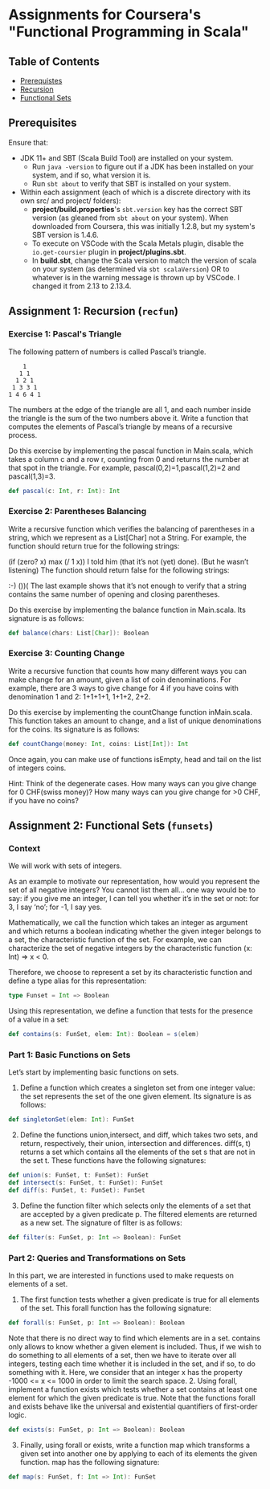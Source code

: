# Assignments for Coursera's "Functional Programming in Scala"

## Table of Contents
* [Prerequistes](#prereqs)
* [Recursion](#recfun)
* [Functional Sets](#funsets)

<a name="prereqs"></a>
## Prerequisites
Ensure that:
* JDK 11+ and SBT (Scala Build Tool) are installed on your system.
    * Run `java -version` to figure out if a JDK has been installed on your system, and if so, what version it is.
    * Run `sbt about` to verify that SBT is installed on your system.
* Within each assignment (each of which is a discrete directory with its own src/ and project/ folders):
    * **project/build.properties**'s `sbt.version` key has the correct SBT version (as gleaned from `sbt about` on your system). When downloaded from Coursera, this was initially 1.2.8, but my system's SBT version is 1.4.6.
    * To execute on VSCode with the Scala Metals plugin, disable the `io.get-coursier` plugin in **project/plugins.sbt**.
    * In **build.sbt**, change the Scala version to match the version of scala on your system (as determined via `sbt scalaVersion`) OR to whatever is in the warning message is thrown up by VSCode. I changed it from 2.13 to 2.13.4.

<a name="recfun"></a>
## Assignment 1: Recursion (`recfun`)

### Exercise 1: Pascal's Triangle
The following pattern of numbers is called Pascal’s triangle.
```
    1
   1 1
  1 2 1
 1 3 3 1
1 4 6 4 1
```
The numbers at the edge of the triangle are all 1, and each number inside the triangle is the sum of the two numbers above it. Write a function that computes the elements of Pascal’s triangle by means of a recursive process.

Do this exercise by implementing the pascal function in Main.scala, which takes a column c and a row r, counting from 0 and returns the number at that spot in the triangle. For example, pascal(0,2)=1,pascal(1,2)=2 and pascal(1,3)=3.

```scala
def pascal(c: Int, r: Int): Int
```

### Exercise 2: Parentheses Balancing
Write a recursive function which verifies the balancing of parentheses in a string, which we represent as a List[Char] not a String. For example, the function should return true for the following strings:

(if (zero? x) max (/ 1 x))
I told him (that it’s not (yet) done). (But he wasn’t listening)
The function should return false for the following strings:

:-)
())(
The last example shows that it’s not enough to verify that a string contains the same number of opening and closing parentheses.

Do this exercise by implementing the balance function in Main.scala. Its signature is as follows:
```scala
def balance(chars: List[Char]): Boolean
```

### Exercise 3: Counting Change
Write a recursive function that counts how many different ways you can make change for an amount, given a list of coin denominations. For example, there are 3 ways to give change for 4 if you have coins with denomination 1 and 2: 1+1+1+1, 1+1+2, 2+2.

Do this exercise by implementing the countChange function inMain.scala. This function takes an amount to change, and a list of unique denominations for the coins. Its signature is as follows:
```scala
def countChange(money: Int, coins: List[Int]): Int
```

Once again, you can make use of functions isEmpty, head and tail on the list of integers coins.

Hint: Think of the degenerate cases. How many ways can you give change for 0 CHF(swiss money)? How many ways can you give change for >0 CHF, if you have no coins?

<a name="funsets"></a>
## Assignment 2: Functional Sets (`funsets`)

### Context
We will work with sets of integers.

As an example to motivate our representation, how would you represent the set of all negative integers? You cannot list them all… one way would be to say: if you give me an integer, I can tell you whether it’s in the set or not: for 3, I say ‘no’; for -1, I say yes.

Mathematically, we call the function which takes an integer as argument and which returns a boolean indicating whether the given integer belongs to a set, the characteristic function of the set. For example, we can characterize the set of negative integers by the characteristic function (x: Int) => x < 0.

Therefore, we choose to represent a set by its characteristic function and define a type alias for this representation:
```scala
type Funset = Int => Boolean
```

Using this representation, we define a function that tests for the presence of a value in a set:
```scala
def contains(s: FunSet, elem: Int): Boolean = s(elem)
```

### Part 1: Basic Functions on Sets
Let’s start by implementing basic functions on sets.

1. Define a function which creates a singleton set from one integer value: the set represents the set of the one given element. Its signature is as follows:
```scala
def singletonSet(elem: Int): FunSet
```
2. Define the functions union,intersect, and diff, which takes two sets, and return, respectively, their union, intersection and differences. diff(s, t) returns a set which contains all the elements of the set s that are not in the set t. These functions have the following signatures:
```scala
def union(s: FunSet, t: FunSet): FunSet
def intersect(s: FunSet, t: FunSet): FunSet
def diff(s: FunSet, t: FunSet): FunSet
```
3. Define the function filter which selects only the elements of a set that are accepted by a given predicate p. The filtered elements are returned as a new set. The signature of filter is as follows:
```scala
def filter(s: FunSet, p: Int => Boolean): FunSet
```

### Part 2: Queries and Transformations on Sets
In this part, we are interested in functions used to make requests on elements of a set. 

1. The first function tests whether a given predicate is true for all elements of the set. This forall function has the following signature:
```scala
def forall(s: FunSet, p: Int => Boolean): Boolean
```
Note that there is no direct way to find which elements are in a set. contains only allows to know whether a given element is included. Thus, if we wish to do something to all elements of a set, then we have to iterate over all integers, testing each time whether it is included in the set, and if so, to do something with it. Here, we consider that an integer x has the property -1000 <= x <= 1000 in order to limit the search space.
2. Using forall, implement a function exists which tests whether a set contains at least one element for which the given predicate is true. Note that the functions forall and exists behave like the universal and existential quantifiers of first-order logic.
```scala
def exists(s: FunSet, p: Int => Boolean): Boolean
```
3. Finally, using forall or exists, write a function map which transforms a given set into another one by applying to each of its elements the given function. map has the following signature:
```scala
def map(s: FunSet, f: Int => Int): FunSet
```
